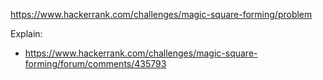 https://www.hackerrank.com/challenges/magic-square-forming/problem

Explain:

- https://www.hackerrank.com/challenges/magic-square-forming/forum/comments/435793
